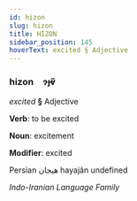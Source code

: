 ```yaml
---
id: hizon
slug: hizon
title: HİZON
sidebar_position: 145
hoverText: excited § Adjective
---
```


### hizon&emsp;<span kind="abugida">ɂɟⱴ̃</span>

*excited* **§** Adjective

**Verb**: to be excited

**Noun**: excitement

**Modifier**: excited

Persian هیجان hayajân  undefined

*Indo-Iranian Language Family*